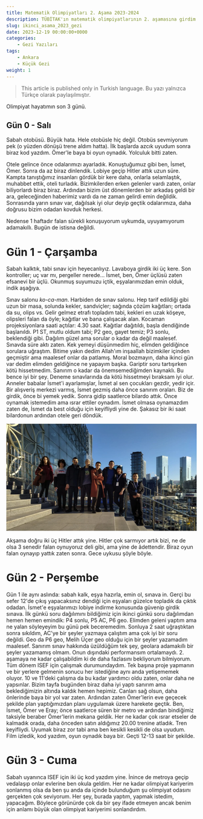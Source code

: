 ```yaml
---
title: Matematik Olimpiyatları 2. Aşama 2023-2024 
description: TÜBİTAK'ın matematik olimpiyatlarının 2. aşamasına girdim.
slug: ikinci_asama_2023_gezi
date: 2023-12-19 00:00:00+0000
categories:
    - Gezi Yazıları
tags:
    - Ankara
    - Küçük Gezi
weight: 1
---
```


>This article is published only in Turkish language.
>Bu yazı yalnızca Türkçe olarak paylaşılmıştır.


Olimpiyat hayatımın son 3 günü.

## Gün 0 - Salı

Sabah otobüsü. Büyük hata. Hele otobüsle hiç değil. Otobüs sevmiyorum pek (o yüzden dönüşü trene aldım hatta). İlk başlarda azcık uyudum sonra biraz kod yazdım. Ömer'le baya bi oyun oynadık. Yolculuk bitti zaten.

Otele gelince önce odalarımızı ayarladık. Konuştuğumuz gibi ben, İsmet, Ömer. Sonra da az biraz dinlendik. Lobiye geçip Hitler attık uzun süre. Kampta tanıştığımız insanları gördük bir kere daha, onlarla selamlaştık, muhabbet ettik, oteli turladık. Bizimkilerden erken gelenler vardı zaten, onlar biliyorlardı biraz biraz. Ardından bizim üst dönemlerden bir arkadaş geldi bir ara, geleceğinden haberimiz vardı da ne zaman gelirdi emin değildik. Sonrasında yarın sınav var, dağılsak iyi olur deyip geçtik odalarımıza, daha doğrusu bizim odadan kovduk herkesi.

Nedense 1 haftadır falan sürekli konuşuyorum uykumda, uyuyamıyorum adamakıllı. Bugün de istisna değildi.

# Gün 1 - Çarşamba

Sabah kalktık, tabi sınav için heyecanlıyız. Lavaboya girdik iki üç kere. Son kontroller; uç var mı, pergeller nerede... İsmet, ben, Ömer üçlüsü zaten efsanevi bir üçlü. Okunmuş suyumuzu içtik, eşyalarımızdan emin olduk, indik aşağıya.

Sınav salonu *ko-ca-man*. Harbiden de sınav salonu. Hep tarif edildiği gibi uzun bir masa, solunda kekler, sandviçler; sağında çözüm kağıtları; ortada da su, olips vs. Gelir gelmez etrafı topladım tabi, kekleri en uzak köşeye, olipsleri falan da öyle; kağıtlar ve bana çalışacak alan. Kocaman projeksiyonlara saati açtılar: 4.30 saat. Kağıtlar dağıtıldı, başla dendiğinde başlanıldı. P1 ST, mutlu oldum tabi; P2 geo, gayet temiz; P3 sonlu, beklendiği gibi. Dağılım güzel ama sorular o kadar da değil maalesef.
Sınavda süre aktı zaten. Kek yemeyi düşünmedim hiç, elimden geldiğince sorulara uğraştım. Bitime yakın dedim Allah'ım inşaallah bizimkiler içinden geçmiştir ama maalesef onlar da patlamış. Moral bozmayın, daha ikinci gün var dedim elimden geldiğince ne yapayım başka.
Gariptir soru tartışırken kötü hissetmedim. Sanırım o kadar da önemsemediğimden kaynaklı. Bu bence iyi bir şey. Deneme sınavlarında da kötü hissetmeyi bıraksam iyi olur.
Anneler babalar İsmet'i ayarlamışlar, İsmet al sen çocukları gezdir, yedir içir. Bir alışveriş merkezi varmış, İsmet gezmiş daha önce sanırım oraları. Biz de girdik, önce bi yemek yedik. Sonra gidip saatlerce bilardo attık. Önce oynamak istemedim ama ısrar ettiler oynadım. İsmet olmasa oynamazdım zaten de, İsmet da best olduğu için keyifliydi yine de. Şakasız bir iki saat bilardonun ardından otele geri döndük.

![Bizim takım.](1.webp)

Akşama doğru iki üç Hitler attık yine. Hitler çok sarmıyor artık bizi, ne de olsa 3 senedir falan oynuyoruz deli gibi, ama yine de âdettendir. Biraz oyun falan oynayıp yattık zaten sonra.
Gece uykusu şöyle böyle.

# Gün 2 - Perşembe

Gün 1 ile aynı aslında: sabah kalk, eşya hazırla, emin ol, sınava in. Gerçi bu sefer 12'de çıkış yapacaksınız dendiği için eşyaları güzelce topladık da çıktık odadan. İsmet'e eşyalarımızı lobiye indirme konusunda güvenip girdik sınava.
İlk günkü soru dağılımını bildiğimiz için ikinci günkü soru dağılımdan hemen hemen emindik: P4 sonlu, P5 AC, P6 geo. Elimden geleni yaptım ama ne yalan söyleyeyim bu günü pek beceremedim. Sonluya 2 saat uğraştıktan sonra sıkıldım, AC'ye bir şeyler yazmaya çalıştım ama çok iyi bir soru değildi. Geo da P6 geo, Melih Üçer geo olduğu için bir şeyler yazamadım maalesef.
Sanırım sınav hakkında üzüldüğüm tek şey, geolara adamakıllı bir şeyler yazamamış olmam. Onun dışındaki performansım ortalamaydı. 2. aşamaya ne kadar çalışabildim ki de daha fazlasını bekliyorum bilmiyorum. Tüm dönem ISEF için çalışmak durumundaydım. Tek başına proje yapmanın ve bir yerlere gelmenin sonucu her istediğine aynı anda yetişememek oluyor. 10 ve 11'deki çalışma da bu kadar yardımcı oldu zaten, onlar daha ne yapsınlar.
Bizim tayfa bugünden biraz daha iyi yaptı sanırım ama beklediğimizin altında kaldık hemen hepimiz. Canları sağ olsun, daha önlerinde baya bir yol var zaten.
Ardından zaten Ömer'lerin eve geçecek şekilde plan yaptığımızdan planı uygulamak üzere harekete geçtik. Ben, İsmet, Ömer ve Eray; önce saatlerce süren bir metro ve ardından bindiğimiz taksiyle beraber Ömer'lerin mekana geldik. Her ne kadar çok ısrar etseler de kalmadık orada, daha önceden satın aldığımız 20.00 trenine atladık.
Tren keyifliydi. Uyumak biraz zor tabi ama ben kesikli kesikli de olsa uyudum. Film izledik, kod yazdım, oyun oynadık baya bir. Geçti 12-13 saat bir şekilde.

# Gün 3 - Cuma

Sabah uyanınca ISEF için iki üç kod yazdım yine. İnince de metroya geçip vedalaşıp onlar evlerine ben okula geldim. Her ne kadar olimpiyat kariyerim sonlanmış olsa da ben şu anda da içinde bulunduğum şu olimpiyat odasını gerçekten çok seviyorum. Her şey, burada yaptım, yapmak istedim, yapacağım. Böylece görünürde çok da bir şey ifade etmeyen ancak benim için anlamı büyük olan olimpiyat kariyerimi sonlandırdım.
